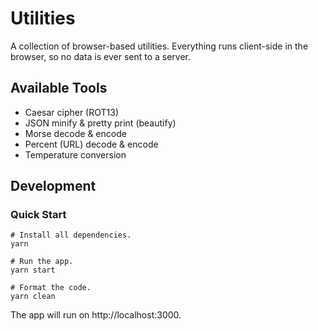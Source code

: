 # Utilities

A collection of browser-based utilities. Everything runs client-side in the browser, so no data is ever sent to a server.

## Available Tools

- Caesar cipher (ROT13)
- JSON minify & pretty print (beautify)
- Morse decode & encode
- Percent (URL) decode & encode
- Temperature conversion

## Development

### Quick Start

```shell
# Install all dependencies.
yarn

# Run the app.
yarn start

# Format the code.
yarn clean
```

The app will run on http://localhost:3000.
